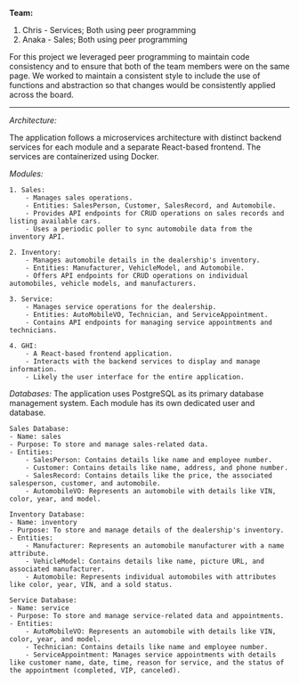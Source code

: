 **Team:**
1. Chris - Services; Both using peer programming
2. Anaka - Sales; Both using peer programming

For this project we leveraged peer programming to maintain code consistency and to ensure that both of the team members were on the same page. We worked to maintain a consistent style to include the use of functions and abstraction so that changes would be consistently applied across the board.

---

*Architecture:*

The application follows a microservices architecture with distinct backend services for each module and a separate React-based frontend.
The services are containerized using Docker.

*Modules:*

    1. Sales:
        - Manages sales operations.
        - Entities: SalesPerson, Customer, SalesRecord, and Automobile.
        - Provides API endpoints for CRUD operations on sales records and listing available cars.
        - Uses a periodic poller to sync automobile data from the inventory API.

    2. Inventory:
        - Manages automobile details in the dealership's inventory.
        - Entities: Manufacturer, VehicleModel, and Automobile.
        - Offers API endpoints for CRUD operations on individual automobiles, vehicle models, and manufacturers.

    3. Service:
        - Manages service operations for the dealership.
        - Entities: AutoMobileVO, Technician, and ServiceAppointment.
        - Contains API endpoints for managing service appointments and technicians.

    4. GHI:
        - A React-based frontend application.
        - Interacts with the backend services to display and manage information.
        - Likely the user interface for the entire application.



*Databases:*
The application uses PostgreSQL as its primary database management system. Each module has its own dedicated user and database.

    Sales Database:
    - Name: sales
    - Purpose: To store and manage sales-related data.
    - Entities:
        - SalesPerson: Contains details like name and employee number.
        - Customer: Contains details like name, address, and phone number.
        - SalesRecord: Contains details like the price, the associated salesperson, customer, and automobile.
        - AutomobileVO: Represents an automobile with details like VIN, color, year, and model.

    Inventory Database:
    - Name: inventory
    - Purpose: To store and manage details of the dealership's inventory.
    - Entities:
        - Manufacturer: Represents an automobile manufacturer with a name attribute.
        - VehicleModel: Contains details like name, picture URL, and associated manufacturer.
        - Automobile: Represents individual automobiles with attributes like color, year, VIN, and a sold status.

    Service Database:
    - Name: service
    - Purpose: To store and manage service-related data and appointments.
    - Entities:
        - AutoMobileVO: Represents an automobile with details like VIN, color, year, and model.
        - Technician: Contains details like name and employee number.
        - ServiceAppointment: Manages service appointments with details like customer name, date, time, reason for service, and the status of the appointment (completed, VIP, canceled).
